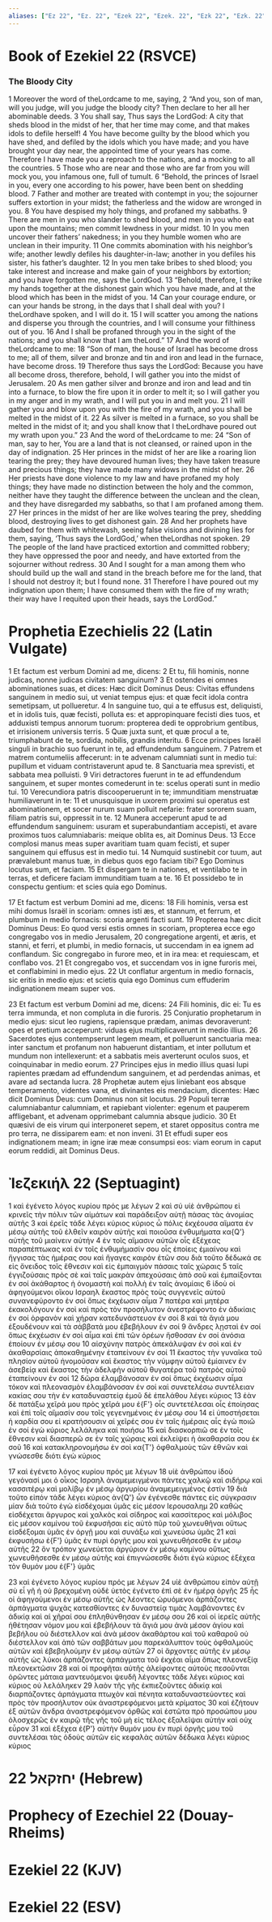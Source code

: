 ```yaml
---
aliases: ["Ez 22", "Ez. 22", "Ezek 22", "Ezek. 22", "Ezk 22", "Ezk. 22"]
---
```



# Book of Ezekiel 22 (RSVCE)

### The Bloody City
1 Moreover the word of theLordcame to me, saying,
2 “And you, son of man, will you judge, will you judge the bloody city? Then declare to her all her abominable deeds.
3 You shall say, Thus says the LordGod: A city that sheds blood in the midst of her, that her time may come, and that makes idols to defile herself!
4 You have become guilty by the blood which you have shed, and defiled by the idols which you have made; and you have brought your day near, the appointed time of your years has come. Therefore I have made you a reproach to the nations, and a mocking to all the countries.
5 Those who are near and those who are far from you will mock you, you infamous one, full of tumult.
6 “Behold, the princes of Israel in you, every one according to his power, have been bent on shedding blood.
7 Father and mother are treated with contempt in you; the sojourner suffers extortion in your midst; the fatherless and the widow are wronged in you.
8 You have despised my holy things, and profaned my sabbaths.
9 There are men in you who slander to shed blood, and men in you who eat upon the mountains; men commit lewdness in your midst.
10 In you men uncover their fathers’ nakedness; in you they humble women who are unclean in their impurity.
11 One commits abomination with his neighbor’s wife; another lewdly defiles his daughter-in-law; another in you defiles his sister, his father’s daughter.
12 In you men take bribes to shed blood; you take interest and increase and make gain of your neighbors by extortion; and you have forgotten me, says the LordGod.
13 “Behold, therefore, I strike my hands together at the dishonest gain which you have made, and at the blood which has been in the midst of you.
14 Can your courage endure, or can your hands be strong, in the days that I shall deal with you? I theLordhave spoken, and I will do it.
15 I will scatter you among the nations and disperse you through the countries, and I will consume your filthiness out of you.
16 And I shall be profaned through you in the sight of the nations; and you shall know that I am theLord.”
17 And the word of theLordcame to me:
18 “Son of man, the house of Israel has become dross to me; all of them, silver and bronze and tin and iron and lead in the furnace, have become dross.
19 Therefore thus says the LordGod: Because you have all become dross, therefore, behold, I will gather you into the midst of Jerusalem.
20 As men gather silver and bronze and iron and lead and tin into a furnace, to blow the fire upon it in order to melt it; so I will gather you in my anger and in my wrath, and I will put you in and melt you.
21 I will gather you and blow upon you with the fire of my wrath, and you shall be melted in the midst of it.
22 As silver is melted in a furnace, so you shall be melted in the midst of it; and you shall know that I theLordhave poured out my wrath upon you.”
23 And the word of theLordcame to me:
24 “Son of man, say to her, You are a land that is not cleansed, or rained upon in the day of indignation.
25 Her princes in the midst of her are like a roaring lion tearing the prey; they have devoured human lives; they have taken treasure and precious things; they have made many widows in the midst of her.
26 Her priests have done violence to my law and have profaned my holy things; they have made no distinction between the holy and the common, neither have they taught the difference between the unclean and the clean, and they have disregarded my sabbaths, so that I am profaned among them.
27 Her princes in the midst of her are like wolves tearing the prey, shedding blood, destroying lives to get dishonest gain.
28 And her prophets have daubed for them with whitewash, seeing false visions and divining lies for them, saying, ‘Thus says the LordGod,’ when theLordhas not spoken.
29 The people of the land have practiced extortion and committed robbery; they have oppressed the poor and needy, and have extorted from the sojourner without redress.
30 And I sought for a man among them who should build up the wall and stand in the breach before me for the land, that I should not destroy it; but I found none.
31 Therefore I have poured out my indignation upon them; I have consumed them with the fire of my wrath; their way have I requited upon their heads, says the LordGod.”


# Prophetia Ezechielis 22 (Latin Vulgate)

1 Et factum est verbum Domini ad me, dicens:
2 Et tu, fili hominis, nonne judicas, nonne judicas civitatem sanguinum?
3 Et ostendes ei omnes abominationes suas, et dices: Hæc dicit Dominus Deus: Civitas effundens sanguinem in medio sui, ut veniat tempus ejus: et quæ fecit idola contra semetipsam, ut pollueretur.
4 In sanguine tuo, qui a te effusus est, deliquisti, et in idolis tuis, quæ fecisti, polluta es: et appropinquare fecisti dies tuos, et adduxisti tempus annorum tuorum: propterea dedi te opprobrium gentibus, et irrisionem universis terris.
5 Quæ juxta sunt, et quæ procul a te, triumphabunt de te, sordida, nobilis, grandis interitu.
6 Ecce principes Israël singuli in brachio suo fuerunt in te, ad effundendum sanguinem.
7 Patrem et matrem contumeliis affecerunt: in te advenam calumniati sunt in medio tui: pupillum et viduam contristaverunt apud te.
8 Sanctuaria mea sprevisti, et sabbata mea polluisti.
9 Viri detractores fuerunt in te ad effundendum sanguinem, et super montes comederunt in te: scelus operati sunt in medio tui.
10 Verecundiora patris discooperuerunt in te; immunditiam menstruatæ humiliaverunt in te:
11 et unusquisque in uxorem proximi sui operatus est abominationem, et socer nurum suam polluit nefarie: frater sororem suam, filiam patris sui, oppressit in te.
12 Munera acceperunt apud te ad effundendum sanguinem: usuram et superabundantiam accepisti, et avare proximos tuos calumniabaris: meique oblita es, ait Dominus Deus.
13 Ecce complosi manus meas super avaritiam tuam quam fecisti, et super sanguinem qui effusus est in medio tui.
14 Numquid sustinebit cor tuum, aut prævalebunt manus tuæ, in diebus quos ego faciam tibi? Ego Dominus locutus sum, et faciam.
15 Et dispergam te in nationes, et ventilabo te in terras, et deficere faciam immunditiam tuam a te.
16 Et possidebo te in conspectu gentium: et scies quia ego Dominus.

17 Et factum est verbum Domini ad me, dicens:
18 Fili hominis, versa est mihi domus Israël in scoriam: omnes isti æs, et stannum, et ferrum, et plumbum in medio fornacis: scoria argenti facti sunt.
19 Propterea hæc dicit Dominus Deus: Eo quod versi estis omnes in scoriam, propterea ecce ego congregabo vos in medio Jerusalem,
20 congregatione argenti, et æris, et stanni, et ferri, et plumbi, in medio fornacis, ut succendam in ea ignem ad conflandum. Sic congregabo in furore meo, et in ira mea: et requiescam, et conflabo vos.
21 Et congregabo vos, et succendam vos in igne furoris mei, et conflabimini in medio ejus.
22 Ut conflatur argentum in medio fornacis, sic eritis in medio ejus: et scietis quia ego Dominus cum effuderim indignationem meam super vos.

23 Et factum est verbum Domini ad me, dicens:
24 Fili hominis, dic ei: Tu es terra immunda, et non compluta in die furoris.
25 Conjuratio prophetarum in medio ejus: sicut leo rugiens, rapiensque prædam, animas devoraverunt: opes et pretium acceperunt: viduas ejus multiplicaverunt in medio illius.
26 Sacerdotes ejus contempserunt legem meam, et polluerunt sanctuaria mea: inter sanctum et profanum non habuerunt distantiam, et inter pollutum et mundum non intellexerunt: et a sabbatis meis averterunt oculos suos, et coinquinabar in medio eorum.
27 Principes ejus in medio illius quasi lupi rapientes prædam ad effundendum sanguinem, et ad perdendas animas, et avare ad sectanda lucra.
28 Prophetæ autem ejus liniebant eos absque temperamento, videntes vana, et divinantes eis mendacium, dicentes: Hæc dicit Dominus Deus: cum Dominus non sit locutus.
29 Populi terræ calumniabantur calumniam, et rapiebant violenter: egenum et pauperem affligebant, et advenam opprimebant calumnia absque judicio.
30 Et quæsivi de eis virum qui interponeret sepem, et staret oppositus contra me pro terra, ne dissiparem eam: et non inveni.
31 Et effudi super eos indignationem meam; in igne iræ meæ consumpsi eos: viam eorum in caput eorum reddidi, ait Dominus Deus.


# Ἰεζεκιήλ 22 (Septuagint)

1 καὶ ἐγένετο λόγος κυρίου πρός με λέγων
2 καὶ σύ υἱὲ ἀνθρώπου εἰ κρινεῖς τὴν πόλιν τῶν αἱμάτων καὶ παράδειξον αὐτῇ πάσας τὰς ἀνομίας αὐτῆς
3 καὶ ἐρεῖς τάδε λέγει κύριος κύριος ὦ πόλις ἐκχέουσα αἵματα ἐν μέσῳ αὐτῆς τοῦ ἐλθεῖν καιρὸν αὐτῆς καὶ ποιοῦσα ἐνθυμήματα κα{Q'} αὑτῆς τοῦ μιαίνειν αὐτήν
4 ἐν τοῖς αἵμασιν αὐτῶν οἷς ἐξέχεας παραπέπτωκας καὶ ἐν τοῖς ἐνθυμήμασίν σου οἷς ἐποίεις ἐμιαίνου καὶ ἤγγισας τὰς ἡμέρας σου καὶ ἤγαγες καιρὸν ἐτῶν σου διὰ τοῦτο δέδωκά σε εἰς ὄνειδος τοῖς ἔθνεσιν καὶ εἰς ἐμπαιγμὸν πάσαις ταῖς χώραις
5 ταῖς ἐγγιζούσαις πρὸς σὲ καὶ ταῖς μακρὰν ἀπεχούσαις ἀπὸ σοῦ καὶ ἐμπαίξονται ἐν σοί ἀκάθαρτος ἡ ὀνομαστὴ καὶ πολλὴ ἐν ταῖς ἀνομίαις
6 ἰδοὺ οἱ ἀφηγούμενοι οἴκου Ισραηλ ἕκαστος πρὸς τοὺς συγγενεῖς αὐτοῦ συνανεφύροντο ἐν σοί ὅπως ἐκχέωσιν αἷμα
7 πατέρα καὶ μητέρα ἐκακολόγουν ἐν σοὶ καὶ πρὸς τὸν προσήλυτον ἀνεστρέφοντο ἐν ἀδικίαις ἐν σοί ὀρφανὸν καὶ χήραν κατεδυνάστευον ἐν σοί
8 καὶ τὰ ἅγιά μου ἐξουδένουν καὶ τὰ σάββατά μου ἐβεβήλουν ἐν σοί
9 ἄνδρες λῃσταὶ ἐν σοί ὅπως ἐκχέωσιν ἐν σοὶ αἷμα καὶ ἐπὶ τῶν ὀρέων ἤσθοσαν ἐν σοί ἀνόσια ἐποίουν ἐν μέσῳ σου
10 αἰσχύνην πατρὸς ἀπεκάλυψαν ἐν σοὶ καὶ ἐν ἀκαθαρσίαις ἀποκαθημένην ἐταπείνουν ἐν σοί
11 ἕκαστος τὴν γυναῖκα τοῦ πλησίον αὐτοῦ ἠνομοῦσαν καὶ ἕκαστος τὴν νύμφην αὐτοῦ ἐμίαινεν ἐν ἀσεβείᾳ καὶ ἕκαστος τὴν ἀδελφὴν αὐτοῦ θυγατέρα τοῦ πατρὸς αὐτοῦ ἐταπείνουν ἐν σοί
12 δῶρα ἐλαμβάνοσαν ἐν σοί ὅπως ἐκχέωσιν αἷμα τόκον καὶ πλεονασμὸν ἐλαμβάνοσαν ἐν σοί καὶ συνετελέσω συντέλειαν κακίας σου τὴν ἐν καταδυναστείᾳ ἐμοῦ δὲ ἐπελάθου λέγει κύριος
13 ἐὰν δὲ πατάξω χεῖρά μου πρὸς χεῖρά μου ἐ{F'} οἷς συντετέλεσαι οἷς ἐποίησας καὶ ἐπὶ τοῖς αἵμασίν σου τοῖς γεγενημένοις ἐν μέσῳ σου
14 εἰ ὑποστήσεται ἡ καρδία σου εἰ κρατήσουσιν αἱ χεῖρές σου ἐν ταῖς ἡμέραις αἷς ἐγὼ ποιῶ ἐν σοί ἐγὼ κύριος λελάληκα καὶ ποιήσω
15 καὶ διασκορπιῶ σε ἐν τοῖς ἔθνεσιν καὶ διασπερῶ σε ἐν ταῖς χώραις καὶ ἐκλείψει ἡ ἀκαθαρσία σου ἐκ σοῦ
16 καὶ κατακληρονομήσω ἐν σοὶ κα{T'} ὀφθαλμοὺς τῶν ἐθνῶν καὶ γνώσεσθε διότι ἐγὼ κύριος

17 καὶ ἐγένετο λόγος κυρίου πρός με λέγων
18 υἱὲ ἀνθρώπου ἰδοὺ γεγόνασί μοι ὁ οἶκος Ισραηλ ἀναμεμειγμένοι πάντες χαλκῷ καὶ σιδήρῳ καὶ κασσιτέρῳ καὶ μολίβῳ ἐν μέσῳ ἀργυρίου ἀναμεμειγμένος ἐστίν
19 διὰ τοῦτο εἰπόν τάδε λέγει κύριος ἀν{Q'} ὧν ἐγένεσθε πάντες εἰς σύγκρασιν μίαν διὰ τοῦτο ἐγὼ εἰσδέχομαι ὑμᾶς εἰς μέσον Ιερουσαλημ
20 καθὼς εἰσδέχεται ἄργυρος καὶ χαλκὸς καὶ σίδηρος καὶ κασσίτερος καὶ μόλιβος εἰς μέσον καμίνου τοῦ ἐκφυσῆσαι εἰς αὐτὸ πῦρ τοῦ χωνευθῆναι οὕτως εἰσδέξομαι ὑμᾶς ἐν ὀργῇ μου καὶ συνάξω καὶ χωνεύσω ὑμᾶς
21 καὶ ἐκφυσήσω ἐ{F'} ὑμᾶς ἐν πυρὶ ὀργῆς μου καὶ χωνευθήσεσθε ἐν μέσῳ αὐτῆς
22 ὃν τρόπον χωνεύεται ἀργύριον ἐν μέσῳ καμίνου οὕτως χωνευθήσεσθε ἐν μέσῳ αὐτῆς καὶ ἐπιγνώσεσθε διότι ἐγὼ κύριος ἐξέχεα τὸν θυμόν μου ἐ{F'} ὑμᾶς

23 καὶ ἐγένετο λόγος κυρίου πρός με λέγων
24 υἱὲ ἀνθρώπου εἰπὸν αὐτῇ σὺ εἶ γῆ ἡ οὐ βρεχομένη οὐδὲ ὑετὸς ἐγένετο ἐπὶ σὲ ἐν ἡμέρᾳ ὀργῆς
25 ἧς οἱ ἀφηγούμενοι ἐν μέσῳ αὐτῆς ὡς λέοντες ὠρυόμενοι ἁρπάζοντες ἁρπάγματα ψυχὰς κατεσθίοντες ἐν δυναστείᾳ τιμὰς λαμβάνοντες ἐν ἀδικίᾳ καὶ αἱ χῆραί σου ἐπληθύνθησαν ἐν μέσῳ σου
26 καὶ οἱ ἱερεῖς αὐτῆς ἠθέτησαν νόμον μου καὶ ἐβεβήλουν τὰ ἅγιά μου ἀνὰ μέσον ἁγίου καὶ βεβήλου οὐ διέστελλον καὶ ἀνὰ μέσον ἀκαθάρτου καὶ τοῦ καθαροῦ οὐ διέστελλον καὶ ἀπὸ τῶν σαββάτων μου παρεκάλυπτον τοὺς ὀφθαλμοὺς αὐτῶν καὶ ἐβεβηλούμην ἐν μέσῳ αὐτῶν
27 οἱ ἄρχοντες αὐτῆς ἐν μέσῳ αὐτῆς ὡς λύκοι ἁρπάζοντες ἁρπάγματα τοῦ ἐκχέαι αἷμα ὅπως πλεονεξίᾳ πλεονεκτῶσιν
28 καὶ οἱ προφῆται αὐτῆς ἀλείφοντες αὐτοὺς πεσοῦνται ὁρῶντες μάταια μαντευόμενοι ψευδῆ λέγοντες τάδε λέγει κύριος καὶ κύριος οὐ λελάληκεν
29 λαὸν τῆς γῆς ἐκπιεζοῦντες ἀδικίᾳ καὶ διαρπάζοντες ἁρπάγματα πτωχὸν καὶ πένητα καταδυναστεύοντες καὶ πρὸς τὸν προσήλυτον οὐκ ἀναστρεφόμενοι μετὰ κρίματος
30 καὶ ἐζήτουν ἐξ αὐτῶν ἄνδρα ἀναστρεφόμενον ὀρθῶς καὶ ἑστῶτα πρὸ προσώπου μου ὁλοσχερῶς ἐν καιρῷ τῆς γῆς τοῦ μὴ εἰς τέλος ἐξαλεῖψαι αὐτήν καὶ οὐχ εὗρον
31 καὶ ἐξέχεα ἐ{P'} αὐτὴν θυμόν μου ἐν πυρὶ ὀργῆς μου τοῦ συντελέσαι τὰς ὁδοὺς αὐτῶν εἰς κεφαλὰς αὐτῶν δέδωκα λέγει κύριος κύριος


# 22 יחזקאל (Hebrew)


# Prophecy of Ezechiel 22 (Douay-Rheims)


# Ezekiel 22 (KJV)


# Ezekiel 22 (ESV)

